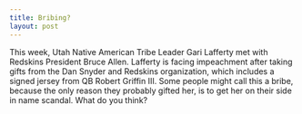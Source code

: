 ```yaml
---
title: Bribing?
layout: post
---
```


This week, Utah Native American Tribe Leader Gari Lafferty met with Redskins President Bruce Allen. Lafferty is facing impeachment after taking gifts from the Dan Snyder and Redskins organization, which includes a signed jersey from QB Robert Griffin III. Some people might call this a bribe, because the only reason they probably gifted her, is to get her on their side in name scandal. What do you think?
